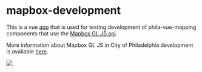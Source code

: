 # mapbox-development

This is a vue [app](http://mapbox-development.s3-website-us-west-1.amazonaws.com/) that is used for testing development of phila-vue-mapping components that use the [Mapbox GL JS api](https://docs.mapbox.com/mapbox-gl-js/api/).

More information about Mapbox GL JS in City of Philadelphia development is available [here](https://github.com/CityOfPhiladelphia/phila-vue-mapping/wiki/Mapbox-GL-JS).

![](https://mapboard-images.s3.amazonaws.com/phila-vue-mapping/MapboxDevelopment/mapbox-development-site.JPG)
